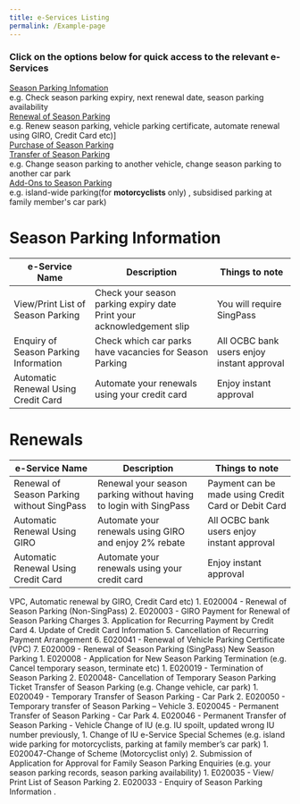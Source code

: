 ```yaml
---
title: e-Services Listing
permalink: /Example-page
---
```

### Click on the options below for quick access to the relevant e-Services

[ Season Parking Infomation ](#hehehe)
<br>e.g. Check season parking expiry, next renewal date, season parking availability
<br>[ Renewal of Season Parking ](#hehehe)
<br>e.g. Renew season parking, vehicle parking certificate,  automate renewal using GIRO, Credit Card etc)]<br>
[ Purchase of Season Parking  ](#hehehe)<br>
[Transfer of Season Parking](#hehehe)
<br>e.g. Change season parking to another vehicle, change season parking to another car park
<br>[Add-Ons to Season Parking](#hehehe)
<br>e.g. island-wide parking(for **motorcyclists** only) , subsidised parking at family member's car park)

# Season Parking Information
| e-Service Name| Description | Things to note|
| -------- | -------- | -------- |
| View/Print List of Season Parking     | Check your season parking expiry date<br>Print your acknowledgement slip| You will require SingPass     |
| Enquiry of Season Parking Information     | Check which car parks have vacancies for Season Parking   | All OCBC bank users enjoy instant approval     |
| Automatic Renewal Using Credit Card   | Automate  your renewals using your credit card   | Enjoy instant approval     |

# Renewals 
| e-Service Name| Description | Things to note|
| -------- | -------- | -------- |
| Renewal of Season Parking without SingPass     | Renewal your season parking without having to login with SingPass    | Payment can be made using Credit Card or Debit Card     |
| Automatic Renewal Using GIRO     | Automate  your renewals using GIRO and enjoy 2% rebate    | All OCBC bank users enjoy instant approval     |
| Automatic Renewal Using Credit Card   | Automate  your renewals using your credit card   | Enjoy instant approval     |



VPC, Automatic renewal by GIRO, Credit Card etc)	1.	E020004 - Renewal of Season Parking (Non-SingPass)
2.	E020003 - GIRO Payment for Renewal of Season Parking Charges
3.	Application for Recurring Payment by Credit Card
4.	Update of Credit Card Information
5.	Cancellation of Recurring Payment Arrangement
6.	E020041 - Renewal of Vehicle Parking Certificate (VPC)
7.	E020009 - Renewal of Season Parking (SingPass)
New Season Parking	1.	E020008 - Application for New Season Parking
Termination (e.g. Cancel temporary season, terminate etc)                                                                              	1.	E020019 - Termination of Season Parking
2.	E020048- Cancellation of Temporary Season Parking Ticket
Transfer of Season Parking (e.g. Change vehicle, car park)                                            	1.	E020049 - Temporary Transfer of Season Parking - Car Park
2.	E020050 - Temporary transfer of Season Parking – Vehicle
3.	E020045 - Permanent Transfer of Season Parking - Car Park
4.	E020046 - Permanent Transfer of Season Parking - Vehicle
Change of IU (e.g. IU spoilt, updated wrong IU number previously,      	1.	Change of IU e-Service
Special Schemes (e.g. island wide parking for motorcyclists, parking at family member’s car park)                                                                          	1.	 E020047-Change of Scheme (Motorcyclist only)
2.	Submission of Application for Approval for Family Season Parking
Enquiries (e.g. your season parking records, season parking availability)	1.	E020035 - View/ Print List of Season Parking 
2.	E020033 - Enquiry of Season Parking Information
.